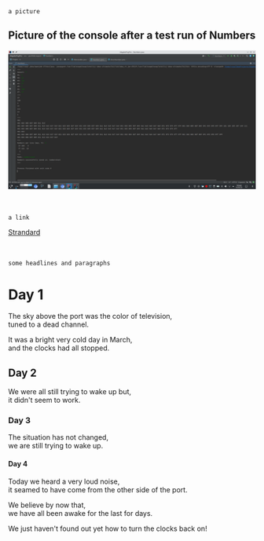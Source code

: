 
```
a picture
```

## Picture of the console after a test run of Numbers



![numbers](numberstest.png)

```


a link
```
[Strandard](https://www.derstandard.at/)

```


some headlines and paragraphs
```

# Day 1
The sky above the port was the color of television,    
tuned to a dead channel.

It was a bright very cold day in March,  
and the clocks had all stopped.

## Day 2 
We were all still trying to wake up but,   
it didn't seem to work.

### Day 3
The situation has not changed,  
we are still trying to wake up.

#### Day 4
Today we heard a very loud noise,  
it seamed to have come from the other side of the port.

We believe by now that,  
we have all been awake for the last for days.

We just haven't found out yet how to turn the clocks back on!


